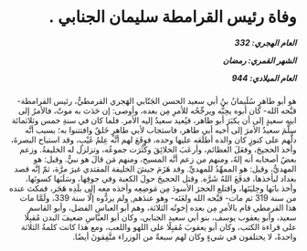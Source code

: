 <h1 dir="rtl">وفاة رئيس القرامطة سليمان الجنابي .</h1>

<h5 dir="rtl">العام الهجري:  332

الشهر القمري: رمضان

العام الميلادي: 944</h5>

<p dir="rtl">هو أبو طاهرٍ سُلَيمانُ بنُ أبي سعيد الحسن الجَنّابي الهَجري القرمطيُّ، رئيس القرامطة- قبَّحه الله- كان أبوه يحِبُّه ويرجِّحُه للأمرِ مِن بعده، وأوصى: إن حَدَث به موتٌ، فالأمرُ إلى ابنِه سعيدٍ إلى أن يكبَرَ أبو طاهر، فيُعيد سعيدٌ إليه الأمر. فلما كان في سنةِ خمس وثلاثمائة سلَّمَ سعيدٌ الأمرَ إلى أخيه أبي طاهر، فاستجاب لأبي طاهرٍ خَلقٌ وافتتنوا به؛ بسبب أنَّه دلَّهم على كنوزٍ كان والده أطلَعَه عليها وحده، فوقَعَ لهم أنَّه عِلمُ غَيْبٍ، وقد استباح البصرةَ، وأخذ الحجيجَ، وفعَلَ العظائم، وأرعَبَ الخلائِقَ وكُثُرَت جموعُه، وتزلزل له الخليفةُ. وزعم بعضُ أصحابه أنه إلهٌ، ومنهم من زعم أنَّه المسيح، ومنهم مَن قالَ هو نبيٌّ. وقيل: هو المهديُّ، وقيل: هو الممهِّدُ للمهديِّ. وقد هَزَمَ جيشَ الخليفة المقتدي غيرَ مرَّة، ثمّ إنَّه قصد بغداد ليأخذها، فدفَعَ اللهُ شَرَّه. وقتل الحجيجَ حولَ الكعبة وفي جوفِها، وسَلَبَها كسوتَها، وأخذ بابَها وحِليَتَها، واقتلع الحجرَ الأسودَ مِن مَوضِعِه وأخذه معه إلى بلَدِه هَجَر، فمكث عنده من سنة 319 ثم مات- قبَّحه الله ولعَنَه- وهو عندَهم, ولم يردُّوه إلَّا سنة 339، ولَمَّا مات هذا القرمطي قام بالأمرِ مِن بعده إخوتُه الثلاثة، وهم أبو العباس الفضل، وأبو القاسم سعيد، وأبو يعقوب يوسف، بنو أبي سعيد الجنابي، وكان أبو العبَّاسِ ضعيفَ البدن مُقبِلًا على قراءة الكتب، وكان أبو يعقوبَ مُقبِلًا على اللهو واللعب، ومع هذا كانت كلمةُ الثلاثة واحدةً، لا يختلفون في شيءٍ وكان لهم سبعةٌ من الوزراء متَّفِقونَ أيضًا.</p></br>
